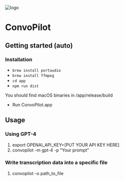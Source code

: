 
![logo](https://github.com/zhang123cnn/convopilot/blob/main/logo.jpg?raw=true)


# ConvoPilot


## Getting started (auto)

### Installation

- `brew install portaudio`
- `brew install ffmpeg`
- `cd app`
- `npm run dist`
  
You should find macOS binaries in /app/release/build

- Run ConvoPilot.app

## Usage
### Using GPT-4
1. export OPENAI_API_KEY=[PUT YOUR API KEY HERE]
1. convopilot -m gpt-4 -p "Your prompt"

### Write transcription data into a specific file
1. convopilot -o path_to_file 
